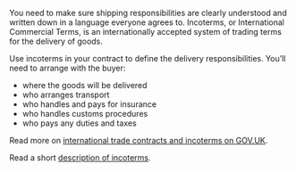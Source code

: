 You need to make sure shipping responsibilities are clearly understood and written down in a language everyone agrees to. Incoterms, or International Commercial Terms, is an internationally accepted system of trading terms for the delivery of goods.

Use incoterms in your contract to define the delivery responsibilities. You&rsquo;ll need to arrange with the buyer:

- where the goods will be delivered
- who arranges transport
- who handles and pays for insurance
- who handles customs procedures
- who pays any duties and taxes

Read more on [international trade contracts and incoterms on GOV.UK](https://www.gov.uk/guidance/international-trade-paperwork-the-basics#international-trade-contracts-and-incoterms "GOV.UK International trade paperwork").

Read a short [description of incoterms](https://iccwbo.org/resources-for-business/incoterms-rules/ "International Chamber of Commerce - incoterms rules").
